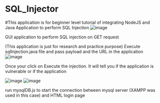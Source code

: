 # SQL_Injector

#This application is for beginner level tutorial of integrating NodeJS and Java Application to perform SQL Injection
![image](https://github.com/Paras-Ahuja/SQL_Injector/assets/49347015/af6d6806-b7df-4778-ad60-f1a6b20c2459)

GUI application to perform SQL injection on GET request

(This application is just for research and practice purpose)
Execute sqlInjection.java file and pass payload and the URL in the application
![image](https://github.com/Paras-Ahuja/SQL_Injector/assets/49347015/e6c55184-b3b0-4bc1-8a0e-0a10527e34ab)

Once your click on Execute the injection. It will tell you if the application is vulnerable or if the application

![image](https://github.com/Paras-Ahuja/SQL_Injector/assets/49347015/7d4aad16-a0bc-49ea-bec2-a2358dbb7504)
![image](https://github.com/Paras-Ahuja/SQL_Injector/assets/49347015/c113f2e7-c23f-47fc-864c-7241aabb3792)

run mysqlDB.js to start the connection between mysql server (XAMPP was used in this case) and  HTML login page

